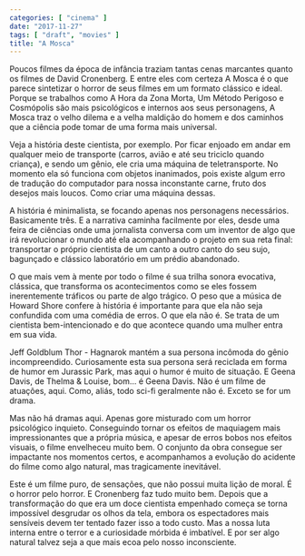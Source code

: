 ```yaml
---
categories: [ "cinema" ]
date: "2017-11-27"
tags: [ "draft", "movies" ]
title: "A Mosca"
---
```

Poucos filmes da época de infância traziam tantas cenas marcantes
quanto os filmes de David Cronenberg. E entre eles com certeza A Mosca é
o que parece sintetizar o horror de seus filmes em um formato clássico e
ideal. Porque se trabalhos como A Hora da Zona Morta, Um Método Perigoso
e Cosmópolis são mais psicológicos e internos aos seus personagens,
A Mosca traz o velho dilema e a velha maldição do homem e dos caminhos
que a ciência pode tomar de uma forma mais universal.

Veja a história deste cientista, por exemplo. Por ficar enjoado em andar
em qualquer meio de transporte (carros, avião e até seu triciclo quando
criança), e sendo um gênio, ele cria uma máquina de teletransporte. No
momento ela só funciona com objetos inanimados, pois existe algum erro
de tradução do computador para nossa inconstante carne, fruto dos
desejos mais loucos. Como criar uma máquina dessas.

A história é minimalista, se focando apenas nos personagens
necessários. Basicamente três. E a narrativa caminha facilmente por
eles, desde uma feira de ciências onde uma jornalista conversa com um
inventor de algo que irá revolucionar o mundo até ela acompanhando o
projeto em sua reta final: transportar o próprio cientista de um canto
a outro canto do seu sujo, bagunçado e clássico laboratório em um
prédio abandonado.

O que mais vem à mente por todo o filme é sua trilha sonora evocativa,
clássica, que transforma os acontecimentos como se eles fossem
inerentemente tráficos ou parte de algo trágico. O peso que a música
de Howard Shore confere à história é importante para que ela não
seja confundida com uma comédia de erros. O que ela não é. Se trata
de um cientista bem-intencionado e do que acontece quando uma mulher
entra em sua vida.

Jeff Goldblum Thor - Hagnarok mantém a sua persona incômoda do gênio
incompreendido. Curiosamente esta sua persona será reciclada em forma
de humor em Jurassic Park, mas aqui o humor é muito de situação. E
Geena Davis, de Thelma & Louise, bom... é Geena Davis. Não é um filme
de atuações, aqui. Como, aliás, todo sci-fi geralmente não é. Exceto
se for um drama.

Mas não há dramas aqui. Apenas gore misturado com um horror psicológico
inquieto. Conseguindo tornar os efeitos de maquiagem mais impressionantes
que a própria música, e apesar de erros bobos nos efeitos visuais, o
filme envelheceu muito bem. O conjunto da obra consegue ser impactante
nos momentos certos, e acompanhamos a evolução do acidente do filme
como algo natural, mas tragicamente inevitável.

Este é um filme puro, de sensações, que não possui muita lição de
moral. É o horror pelo horror. E Cronenberg faz tudo muito bem. Depois
que a transformação do que era um doce cientista empenhado começa
se torna impossível desgrudar os olhos da tela, embora os espectadores
mais sensíveis devem ter tentado fazer isso a todo custo. Mas a nossa
luta interna entre o terror e a curiosidade mórbida é imbatível. E
por ser algo natural talvez seja a que mais ecoa pelo nosso inconsciente.
